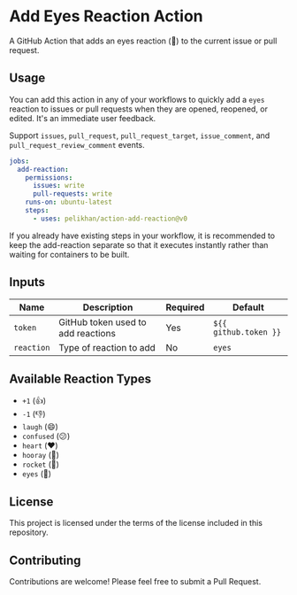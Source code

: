 # Add Eyes Reaction Action

A GitHub Action that adds an eyes reaction (👀) to the current issue or pull request.

## Usage

You can add this action in any of your workflows to quickly
add a `eyes` reaction to issues or pull requests when they are opened, reopened, or edited. It's an immediate user feedback.

Support `issues`, `pull_request`, `pull_request_target`, `issue_comment`, and `pull_request_review_comment` events.

```yaml
jobs:
  add-reaction:
    permissions:
      issues: write
      pull-requests: write
    runs-on: ubuntu-latest
    steps:
      - uses: pelikhan/action-add-reaction@v0
```

If you already have existing steps in your workflow,
it is recommended to keep the add-reaction separate
so that it executes instantly rather than waiting
for containers to be built.

## Inputs

| Name | Description | Required | Default |
|------|-------------|----------|---------|
| `token` | GitHub token used to add reactions | Yes | `${{ github.token }}` |
| `reaction` | Type of reaction to add | No | `eyes` |

## Available Reaction Types

- `+1` (👍)
- `-1` (👎)
- `laugh` (😄)
- `confused` (😕)
- `heart` (❤️)
- `hooray` (🎉)
- `rocket` (🚀)
- `eyes` (👀)

## License

This project is licensed under the terms of the license included in this repository.

## Contributing

Contributions are welcome! Please feel free to submit a Pull Request.
